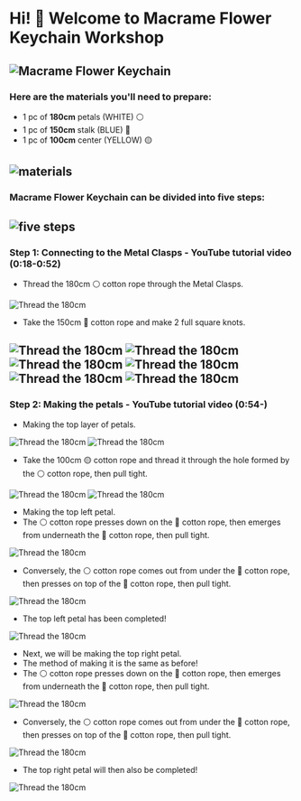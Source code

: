 # Hi! 👋 Welcome to Macrame Flower Keychain Workshop

![Macrame Flower Keychain](photo/photo_1.jpg)
---
### Here are the materials you'll need to prepare:
- 1 pc of **180cm** petals (WHITE) ⚪
- 1 pc of **150cm** stalk (BLUE) 🔵
- 1 pc of **100cm** center (YELLOW) 🟡

![materials](photo/photo_2.jpg)
---


### Macrame Flower Keychain can be divided into five steps:
![five steps](photo/photo_3.jpg)
---


### Step 1: Connecting to the Metal Clasps -  YouTube tutorial video (0:18-0:52)
- Thread the 180cm ⚪ cotton rope through the Metal Clasps.

![Thread the 180cm](photo/photo_4.jpg)

- Take the 150cm 🔵 cotton rope and make 2 full square knots.

![Thread the 180cm](photo/photo_5.jpg)
![Thread the 180cm](photo/photo_6.jpg)
![Thread the 180cm](photo/photo_7.jpg)
![Thread the 180cm](photo/photo_8.jpg)
![Thread the 180cm](photo/photo_9.jpg)
![Thread the 180cm](photo/photo_10.jpg)
---


### Step 2: Making the petals - YouTube tutorial video (0:54-)
- Making the top layer of petals.

![Thread the 180cm](photo/photo_11.jpg)
![Thread the 180cm](photo/photo_12.jpg)

- Take the 100cm 🟡 cotton rope and thread it through the hole formed by the ⚪ cotton rope, then pull tight.

![Thread the 180cm](photo/photo_13.jpg)
![Thread the 180cm](photo/photo_14.jpg)

- Making the top left petal.
- The ⚪ cotton rope presses down on the 🔵 cotton rope, then emerges from underneath the 🔵 cotton rope, then pull tight.

![Thread the 180cm](photo/photo_15.jpg)

- Conversely, the ⚪ cotton rope comes out from under the 🔵 cotton rope, then presses on top of the 🔵 cotton rope, then pull tight.

![Thread the 180cm](photo/photo_16.jpg)

- The top left petal has been completed!

![Thread the 180cm](photo/photo_17.jpg)

- Next, we will be making the top right petal.
- The method of making it is the same as before!
- The ⚪ cotton rope presses down on the 🔵 cotton rope, then emerges from underneath the 🔵 cotton rope, then pull tight.

![Thread the 180cm](photo/photo_18.jpg)

- Conversely, the ⚪ cotton rope comes out from under the 🔵 cotton rope, then presses on top of the 🔵 cotton rope, then pull tight.

![Thread the 180cm](photo/photo_19.jpg)

- The top right petal will then also be completed!

![Thread the 180cm](photo/photo_20.jpg)